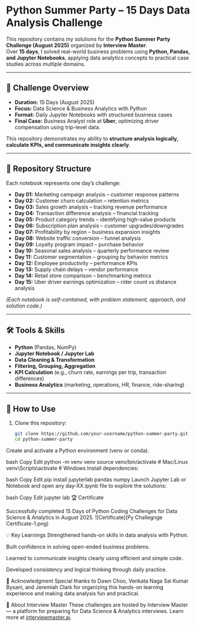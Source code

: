 # Python Summer Party – 15 Days Data Analysis Challenge

This repository contains my solutions for the **Python Summer Party Challenge (August 2025)** organized by **Interview Master**.  
Over **15 days**, I solved real-world business problems using **Python, Pandas, and Jupyter Notebooks**, applying data analytics concepts to practical case studies across multiple domains.

---

## 🚀 Challenge Overview
- **Duration:** 15 Days (August 2025)  
- **Focus:** Data Science & Business Analytics with Python  
- **Format:** Daily Jupyter Notebooks with structured business cases  
- **Final Case:** Business Analyst role at **Uber**, optimizing driver compensation using trip-level data.

This repository demonstrates my ability to **structure analysis logically, calculate KPIs, and communicate insights clearly**.

---

## 📂 Repository Structure
Each notebook represents one day’s challenge:

- **Day 01:** Marketing campaign analysis – customer response patterns  
- **Day 02:** Customer churn calculation – retention metrics  
- **Day 03:** Sales growth analysis – tracking revenue performance  
- **Day 04:** Transaction difference analysis – financial tracking  
- **Day 05:** Product category trends – identifying high-value products  
- **Day 06:** Subscription plan analysis – customer upgrades/downgrades  
- **Day 07:** Profitability by region – business expansion insights  
- **Day 08:** Website traffic conversion – funnel analysis  
- **Day 09:** Loyalty program impact – purchase behavior  
- **Day 10:** Seasonal sales analysis – quarterly performance review  
- **Day 11:** Customer segmentation – grouping by behavior metrics  
- **Day 12:** Employee productivity – performance KPIs  
- **Day 13:** Supply chain delays – vendor performance  
- **Day 14:** Retail store comparison – benchmarking metrics  
- **Day 15:** Uber driver earnings optimization – rider count vs distance analysis  

*(Each notebook is self-contained, with problem statement, approach, and solution code.)*

---

## 🛠️ Tools & Skills
- **Python** (Pandas, NumPy)  
- **Jupyter Notebook / Jupyter Lab**  
- **Data Cleaning & Transformation**  
- **Filtering, Grouping, Aggregation**  
- **KPI Calculation** (e.g., churn rate, earnings per trip, transaction differences)  
- **Business Analytics** (marketing, operations, HR, finance, ride-sharing)

---

## 🔧 How to Use
1. Clone this repository:  
   ```bash
   git clone https://github.com/your-username/python-summer-party.git
   cd python-summer-party
Create and activate a Python environment (venv or conda).

bash
Copy
Edit
python -m venv venv
source venv/bin/activate   # Mac/Linux
venv\Scripts\activate      # Windows
Install dependencies:

bash
Copy
Edit
pip install jupyterlab pandas numpy
Launch Jupyter Lab or Notebook and open any day-XX.ipynb file to explore the solutions:

bash
Copy
Edit
jupyter lab
🏆 Certificate

Successfully completed 15 Days of Python Coding Challenges for Data Science & Analytics in August 2025.
![Certificate](Py Challegnge Certificate-1.png)  

💡 Key Learnings
Strengthened hands-on skills in data analysis with Python.

Built confidence in solving open-ended business problems.

Learned to communicate insights clearly using efficient and simple code.

Developed consistency and logical thinking through daily practice.

🙏 Acknowledgment
Special thanks to Dawn Choo, Venkata Naga Sai Kumar Bysani, and Jeremiah Clark for organizing this hands-on learning experience and making data analysis fun and practical.

📖 About Interview Master
These challenges are hosted by Interview Master — a platform for preparing for Data Science & Analytics interviews.
Learn more at [interviewmaster.ai](https://www.interviewmaster.ai).
